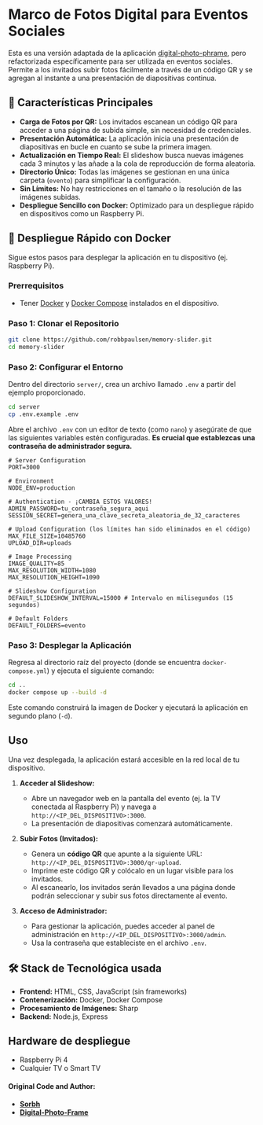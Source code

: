 # Marco de Fotos Digital para Eventos Sociales

Esta es una versión adaptada de la aplicación [digital-photo-phrame](https://github.com/Sorbh/digital-photo-frame), pero refactorizada específicamente para ser utilizada en eventos sociales. Permite a los invitados subir fotos fácilmente a través de un código QR y se agregan al instante a una presentación de diapositivas continua.

## 🌟 Características Principales

-   **Carga de Fotos por QR:** Los invitados escanean un código QR para acceder a una página de subida simple, sin necesidad de credenciales.
-   **Presentación Automática:** La aplicación inicia una presentación de diapositivas en bucle en cuanto se sube la primera imagen.
-   **Actualización en Tiempo Real:** El slideshow busca nuevas imágenes cada 3 minutos y las añade a la cola de reproducción de forma aleatoria.
-   **Directorio Único:** Todas las imágenes se gestionan en una única carpeta (`evento`) para simplificar la configuración.
-   **Sin Límites:** No hay restricciones en el tamaño o la resolución de las imágenes subidas.
-   **Despliegue Sencillo con Docker:** Optimizado para un despliegue rápido en dispositivos como un Raspberry Pi.

## 🚀 Despliegue Rápido con Docker

Sigue estos pasos para desplegar la aplicación en tu dispositivo (ej. Raspberry Pi).

### Prerrequisitos

-   Tener [Docker](https://docs.docker.com/engine/install/) y [Docker Compose](https://docs.docker.com/compose/install/) instalados en el dispositivo.

### Paso 1: Clonar el Repositorio

```bash
git clone https://github.com/robbpaulsen/memory-slider.git
cd memory-slider
```

### Paso 2: Configurar el Entorno

Dentro del directorio `server/`, crea un archivo llamado `.env` a partir del ejemplo proporcionado.

```bash
cd server
cp .env.example .env
```

Abre el archivo `.env` con un editor de texto (como `nano`) y asegúrate de que las siguientes variables estén configuradas. **Es crucial que establezcas una contraseña de administrador segura.**

```env
# Server Configuration
PORT=3000

# Environment
NODE_ENV=production

# Authentication - ¡CAMBIA ESTOS VALORES!
ADMIN_PASSWORD=tu_contraseña_segura_aqui
SESSION_SECRET=genera_una_clave_secreta_aleatoria_de_32_caracteres

# Upload Configuration (los límites han sido eliminados en el código)
MAX_FILE_SIZE=10485760
UPLOAD_DIR=uploads

# Image Processing
IMAGE_QUALITY=85
MAX_RESOLUTION_WIDTH=1080
MAX_RESOLUTION_HEIGHT=1090

# Slideshow Configuration
DEFAULT_SLIDESHOW_INTERVAL=15000 # Intervalo en milisegundos (15 segundos)

# Default Folders
DEFAULT_FOLDERS=evento
```

### Paso 3: Desplegar la Aplicación

Regresa al directorio raíz del proyecto (donde se encuentra `docker-compose.yml`) y ejecuta el siguiente comando:

```bash
cd ..
docker compose up --build -d
```

Este comando construirá la imagen de Docker y ejecutará la aplicación en segundo plano (`-d`).

##  Uso

Una vez desplegada, la aplicación estará accesible en la red local de tu dispositivo.

1.  **Acceder al Slideshow:**
    *   Abre un navegador web en la pantalla del evento (ej. la TV conectada al Raspberry Pi) y navega a `http://<IP_DEL_DISPOSITIVO>:3000`.
    *   La presentación de diapositivas comenzará automáticamente.

2.  **Subir Fotos (Invitados):**
    *   Genera un **código QR** que apunte a la siguiente URL: `http://<IP_DEL_DISPOSITIVO>:3000/qr-upload`.
    *   Imprime este código QR y colócalo en un lugar visible para los invitados.
    *   Al escanearlo, los invitados serán llevados a una página donde podrán seleccionar y subir sus fotos directamente al evento.

3.  **Acceso de Administrador:**
    *   Para gestionar la aplicación, puedes acceder al panel de administración en `http://<IP_DEL_DISPOSITIVO>:3000/admin`.
    *   Usa la contraseña que estableciste en el archivo `.env`.

## 🛠️ Stack de Tecnológica usada

-   **Frontend:** HTML, CSS, JavaScript (sin frameworks)
-   **Contenerización:** Docker, Docker Compose
-   **Procesamiento de Imágenes:** Sharp
-   **Backend:** Node.js, Express

## Hardware de despliegue

- Raspberry Pi 4
- Cualquier TV o Smart TV

#### Original Code and Author:

- **[Sorbh](https://github.com/Sorbh)**
- **[Digital-Photo-Frame](https://github.com/Sorbh/digital-photo-frame)**


